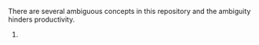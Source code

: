 There are several ambiguous concepts in this repository and the ambiguity hinders productivity.

1. 